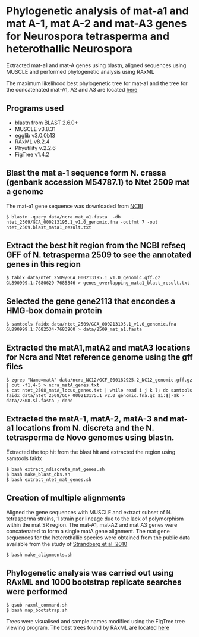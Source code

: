 # Phylogenetic analysis of mat-a1 and mat A-1, mat A-2 and mat-A3 genes for Neurospora tetrasperma and heterothallic Neurospora

Extracted mat-a1 and mat-A genes using blastn, aligned sequences using MUSCLE and performed phylogenetic analysis using
RAxML

The maximum likelihood best phylogenetic tree for mat-a1 and the tree for the concatenated mat-A1, A2 and A3 are located [here]()

## Programs used

 + blastn from BLAST 2.6.0+  
 + MUSCLE v3.8.31  
 + egglib v3.0.0b13  
 + RAxML v8.2.4  
 + Phyutility v.2.2.6  
 + FigTree v1.4.2

## Blast the mat a-1 sequence form N. crassa (genbank accession M54787.1) to Ntet 2509 mat a genome 

The mat-a1 gene sequence was downloaded from [NCBI](https://www.ncbi.nlm.nih.gov/nuccore/293953?report=fastadyn094130)

    $ blastn -query data/ncra.mat_a1.fasta  -db ntet_2509/GCA_000213195.1_v1.0_genomic.fna -outfmt 7 -out ntet_2509.blast_mata1_result.txt

## Extract the best hit region from the NCBI refseq GFF of N. tetrasperma 2509 to see the annotated genes in this region

	$ tabix data/ntet_2509/GCA_000213195.1_v1.0_genomic.gff.gz GL890999.1:7680629-7685846 > genes_overlapping_mata1_blast_result.txt

## Selected the gene gene2113 that encondes a HMG-box domain protein 

	$ samtools faidx data/ntet_2509/GCA_000213195.1_v1.0_genomic.fna GL890999.1:7682534-7683960 > data/2509_mat_a1.fasta
 
## Extracted the matA1,matA2 and matA3 locations for Ncra and Ntet reference genome using the gff files

	$ zgrep "Name=matA" data/ncra_NC12/GCF_000182925.2_NC12_genomic.gff.gz | cut -f1,4-5 > ncra_matA_genes.txt
	$ cat ntet_2508_matA_locus_genes.txt | while read i j k l; do samtools faidx data/ntet_2508/GCF_000213175.1_v2.0_genomic.fna.gz $i:$j-$k > data/2508.$l.fasta ; done

## Extracted the matA-1, matA-2, matA-3 and mat-a1 locations from N. discreta and the N. tetrasperma de Novo genomes using blastn.

Extracted the top hit from the blast hit and extracted the region using samtools faidx
	
	$ bash extract_ndiscreta_mat_genes.sh
	$ bash make_blast_dbs.sh
	$ bash extract_ntet_mat_genes.sh
	
## Creation of multiple alignments
Aligned the gene sequences with MUSCLE and extract subset of N. tetrasperma strains, 1 strain per lineage due to the lack
of polymorphism within the mat SR region. The mat-A1, mat-A2 and mat A3 genes were concatenated to form a single matA gene
alignment. The mat gene sequences for the heterothallic species were obtained from the public data available from the 
study of [Strandberg et al. 2010](https://www.ncbi.nlm.nih.gov/pubmed/20601044)

	$ bash make_alignments.sh

## Phylogenetic analysis was carried out using RAxML and 1000 bootstrap replicate searches were performed 
 
	$ qsub raxml_command.sh
	$ bash map_bootstrap.sh
	
Trees were visualised and sample names modified using the FigTree tree viewing program. The best trees found by RAxML are located [here](https://github.com/padraicc/mat_locus_phylogenetics/tree/master/data/raxml_results)
	
  
  
